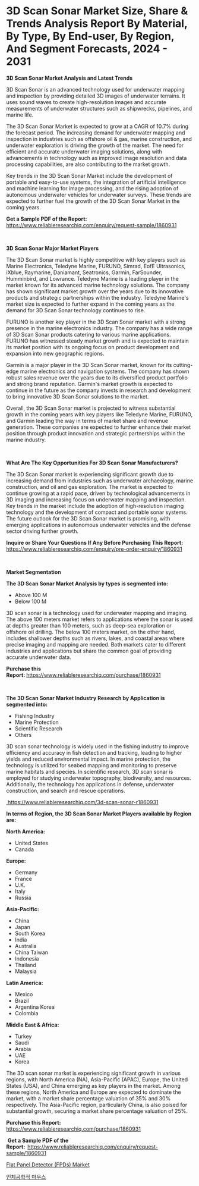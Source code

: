 <p><h1>3D Scan Sonar Market Size, Share & Trends Analysis Report By Material, By Type, By End-user, By Region, And Segment Forecasts, 2024 - 2031</h1></p><p><strong>3D Scan Sonar Market Analysis and Latest Trends</strong></p>
<p><p>3D Scan Sonar is an advanced technology used for underwater mapping and inspection by providing detailed 3D images of underwater terrains. It uses sound waves to create high-resolution images and accurate measurements of underwater structures such as shipwrecks, pipelines, and marine life.</p><p>The 3D Scan Sonar Market is expected to grow at a CAGR of 10.7% during the forecast period. The increasing demand for underwater mapping and inspection in industries such as offshore oil & gas, marine construction, and underwater exploration is driving the growth of the market. The need for efficient and accurate underwater imaging solutions, along with advancements in technology such as improved image resolution and data processing capabilities, are also contributing to the market growth.</p><p>Key trends in the 3D Scan Sonar Market include the development of portable and easy-to-use systems, the integration of artificial intelligence and machine learning for image processing, and the rising adoption of autonomous underwater vehicles for underwater surveys. These trends are expected to further fuel the growth of the 3D Scan Sonar Market in the coming years.</p></p>
<p><strong>Get a Sample PDF of the Report:&nbsp;</strong> <a href="https://www.reliableresearchiq.com/enquiry/request-sample/1860931">https://www.reliableresearchiq.com/enquiry/request-sample/1860931</a></p>
<p>&nbsp;</p>
<p><strong>3D Scan Sonar Major Market Players</strong></p>
<p><p>The 3D Scan Sonar market is highly competitive with key players such as Marine Electronics, Teledyne Marine, FURUNO, Simrad, EofE Ultrasonics, iXblue, Raymarine, Daniamant, Seatronics, Garmin, FarSounder, Humminbird, and Lowrance. Teledyne Marine is a leading player in the market known for its advanced marine technology solutions. The company has shown significant market growth over the years due to its innovative products and strategic partnerships within the industry. Teledyne Marine's market size is expected to further expand in the coming years as the demand for 3D Scan Sonar technology continues to rise.</p><p>FURUNO is another key player in the 3D Scan Sonar market with a strong presence in the marine electronics industry. The company has a wide range of 3D Scan Sonar products catering to various marine applications. FURUNO has witnessed steady market growth and is expected to maintain its market position with its ongoing focus on product development and expansion into new geographic regions.</p><p>Garmin is a major player in the 3D Scan Sonar market, known for its cutting-edge marine electronics and navigation systems. The company has shown robust sales revenue over the years due to its diversified product portfolio and strong brand reputation. Garmin's market growth is expected to continue in the future as the company invests in research and development to bring innovative 3D Scan Sonar solutions to the market.</p><p>Overall, the 3D Scan Sonar market is projected to witness substantial growth in the coming years with key players like Teledyne Marine, FURUNO, and Garmin leading the way in terms of market share and revenue generation. These companies are expected to further enhance their market position through product innovation and strategic partnerships within the marine industry.</p></p>
<p>&nbsp;</p>
<p><strong>What Are The Key Opportunities For 3D Scan Sonar Manufacturers?</strong></p>
<p><p>The 3D Scan Sonar market is experiencing significant growth due to increasing demand from industries such as underwater archaeology, marine construction, and oil and gas exploration. The market is expected to continue growing at a rapid pace, driven by technological advancements in 3D imaging and increasing focus on underwater mapping and inspection. Key trends in the market include the adoption of high-resolution imaging technology and the development of compact and portable sonar systems. The future outlook for the 3D Scan Sonar market is promising, with emerging applications in autonomous underwater vehicles and the defense sector driving further growth.</p></p>
<p><strong>Inquire or Share Your Questions If Any Before Purchasing This Report:</strong> <a href="https://www.reliableresearchiq.com/enquiry/pre-order-enquiry/1860931">https://www.reliableresearchiq.com/enquiry/pre-order-enquiry/1860931</a></p>
<p>&nbsp;</p>
<p><strong>Market Segmentation</strong></p>
<p><strong>The 3D Scan Sonar Market Analysis by types is segmented into:</strong></p>
<p><ul><li>Above 100 M</li><li>Below 100 M</li></ul></p>
<p><p>3D scan sonar is a technology used for underwater mapping and imaging. The above 100 meters market refers to applications where the sonar is used at depths greater than 100 meters, such as deep-sea exploration or offshore oil drilling. The below 100 meters market, on the other hand, includes shallower depths such as rivers, lakes, and coastal areas where precise imaging and mapping are needed. Both markets cater to different industries and applications but share the common goal of providing accurate underwater data.</p></p>
<p><strong>Purchase this Report:&nbsp;</strong><a href="https://www.reliableresearchiq.com/purchase/1860931">https://www.reliableresearchiq.com/purchase/1860931</a></p>
<p>&nbsp;</p>
<p><strong>The 3D Scan Sonar Market Industry Research by Application is segmented into:</strong></p>
<p><ul><li>Fishing Industry</li><li>Marine Protection</li><li>Scientific Research</li><li>Others</li></ul></p>
<p><p>3D scan sonar technology is widely used in the fishing industry to improve efficiency and accuracy in fish detection and tracking, leading to higher yields and reduced environmental impact. In marine protection, the technology is utilized for seabed mapping and monitoring to preserve marine habitats and species. In scientific research, 3D scan sonar is employed for studying underwater topography, biodiversity, and resources. Additionally, the technology has applications in defense, underwater construction, and search and rescue operations.</p></p>
<p><a href="https://www.reliableresearchiq.com/3d-scan-sonar-r1860931">&nbsp;https://www.reliableresearchiq.com/3d-scan-sonar-r1860931</a></p>
<p><strong>In terms of Region, the 3D Scan Sonar Market Players available by Region are:</strong></p>
<p>
    <p> <strong> North America: </strong>
        <ul>
            <li>United States</li>
            <li>Canada</li>
        </ul>
        </p> 
    <p> <strong> Europe: </strong>
        <ul>
            <li>Germany</li>
            <li>France</li>
            <li>U.K.</li>
            <li>Italy</li>
            <li>Russia</li>
        </ul>
        </p> 
    <p> <strong> Asia-Pacific: </strong>
        <ul>
            <li>China</li>
            <li>Japan</li>
            <li>South Korea</li>
            <li>India</li>
            <li>Australia</li>
            <li>China Taiwan</li>
            <li>Indonesia</li>
            <li>Thailand</li>
            <li>Malaysia</li>
        </ul>
        </p> 
    <p> <strong> Latin America: </strong>
        <ul>
            <li>Mexico</li>
            <li>Brazil</li>
            <li>Argentina Korea</li>
            <li>Colombia</li>
        </ul>
        </p> 
    <p> <strong> Middle East & Africa: </strong>
        <ul>
            <li>Turkey</li>
            <li>Saudi</li>
            <li>Arabia</li>
            <li>UAE</li>
            <li>Korea</li>
        </ul>
    </p>
    </p>
<p><p>The 3D scan sonar market is experiencing significant growth in various regions, with North America (NA), Asia-Pacific (APAC), Europe, the United States (USA), and China emerging as key players in the market. Among these regions, North America and Europe are expected to dominate the market, with a market share percentage valuation of 35% and 30% respectively. The Asia-Pacific region, particularly China, is also poised for substantial growth, securing a market share percentage valuation of 25%.</p></p>
<p><strong>Purchase this Report: </strong><a href="https://www.reliableresearchiq.com/purchase/1860931">https://www.reliableresearchiq.com/purchase/1860931</a></p>
<p>&nbsp;<strong>Get a Sample PDF of the Report:&nbsp;&nbsp;</strong><a href="https://www.reliableresearchiq.com/enquiry/request-sample/1860931">https://www.reliableresearchiq.com/enquiry/request-sample/1860931</a></p>
<p><strong></strong></p>
<p><p><a href="https://github.com/alexxisgm/Market-Research-Report-List-2/blob/main/flat-panel-detector-fpds-market.md">Flat Panel Detector (FPDs) Market</a></p><p><a href="https://github.com/laholand/Market-Research-Report-List-5/blob/main/862856071881.md">인체공학적 마우스</a></p></p>
